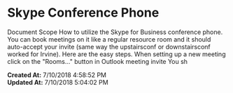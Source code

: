 # Skype Conference Phone

Document Scope How to utilize the Skype for Business conference phone.   You can book meetings on it like a regular resource room and it should auto-accept your invite (same way the upstairsconf or downstairsconf worked for Irvine). Here are the easy steps. When setting up a new meeting click on the "Rooms..." button in Outlook meeting invite You sh  

**Created At:** 7/10/2018 4:58:52 PM  
**Updated At:** 7/10/2018 5:04:02 PM  

